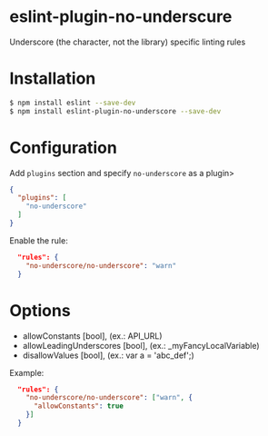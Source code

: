 eslint-plugin-no-underscure
===================


Underscore (the character, not the library) specific linting rules



# Installation

```sh
$ npm install eslint --save-dev
$ npm install eslint-plugin-no-underscore --save-dev
```



# Configuration

Add `plugins` section and specify `no-underscore` as a plugin>

```json
{
  "plugins": [
    "no-underscore"
  ]
}
```

Enable the rule:

```json
  "rules": {
    "no-underscore/no-underscore": "warn"
  }
```


# Options

* allowConstants [bool], (ex.: API_URL)
* allowLeadingUnderscores [bool], (ex.: _myFancyLocalVariable)
* disallowValues [bool], (ex.: var a = 'abc_def';)



Example:

```json
  "rules": {
    "no-underscore/no-underscore": ["warn", {
      "allowConstants": true
    }]
  }
```
